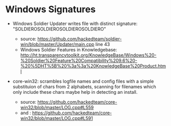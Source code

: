 Windows Signatures
=================

* Windows Soldier Updater writes file with distinct signature: "SOLDIEROSOLDIEROSOLDIEROSOLDIERO" 

  * source: https://github.com/hackedteam/soldier-win/blob/master/Updater/main.cpp line 43
  * Windows Soldier Features in Knowledgebase: http://ht.transparencytoolkit.org/KnowledgeBase/Windows%20-%20Soldier%20Feature%20Compatibility%209.6%20-%20%5DHT%5B%20%3a%3a%20KnowledgeBase%20Product.html

  
* core-win32: scrambles logfile names and config files with a simple substituion of chars from 2 alphabets, scanning for filenames which only include these chars maybe help in detecting an install.  
  * source: https://github.com/hackedteam/core-win32/blob/master/LOG.cpp#L559
  * and : https://github.com/hackedteam/core-win32/blob/master/LOG.cpp#L591
  


